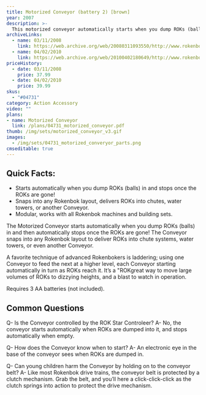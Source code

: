 ```yaml
---
title: Motorized Conveyor (battery 2) [brown]
year: 2007
description: >-
  This motorized conveyor automatically starts when you dump ROKs (balls) in and then automatically stops once the ROKs are gone! And this latest version of our Conveyor no longer needs to be plugged in - it runs on batteries so you can put it anywhere and have as many as you want in your world. Chain them together to move loads as high as you dare! Works with any Start Set and requires three AA batteries
archiveLinks:
  - name: 03/11/2008
    link: https://web.archive.org/web/20080311093550/http://www.rokenbok.com/RO_Products/Accessories/AC_04731.asp
  - name: 04/02/2010
    link: https://web.archive.org/web/20100402180649/http://www.rokenbok.com/RO_Products/Accessories/AC_04731.asp
priceHistory:
  - date: 03/11/2008
    price: 37.99
  - date: 04/02/2010
    price: 39.99
skus:
  - "#04731"
category: Action Accessory
video: ""
plans:
- name: Motorized Conveyor
  link: /plans/04731_motorized_conveyor.pdf
thumb: /img/sets/motorized_conveyor_v3.gif
images:
  - /img/sets/04731_motorized_converyor_parts.png
cmseditable: true
---
```


## Quick Facts:
  - Starts automatically when you dump ROKs (balls) in and stops once the ROKs are gone!
  - Snaps into any Rokenbok layout, delivers ROKs into chutes, water towers, or another Conveyor.
  - Modular, works with all Rokenbok machines and building sets.

The Motorized Conveyor starts automatically when you dump ROKs (balls) in and then automatically stops once the ROKs are gone!  The Conveyor snaps into any Rokenbok layout to deliver ROKs into chute systems, water towers, or even another Conveyor.

A favorite technique of advanced Rokenbokers is laddering; using one Conveyor to feed the next at a higher level, each Conveyor starting automatically in turn as ROKs reach it.  It’s a "ROKgreat way to move large volumes of ROKs to dizzying heights, and a blast to watch in operation.

Requires 3 AA batteries (not included).

## Common Questions
Q- Is the Conveyor controlled by the ROK Star Controleer?
A- No, the conveyor starts automatically when ROKs are dumped into it, and stops automatically when empty.

Q- How does the Conveyor know when to start?
A- An electronic eye in the base of the conveyor sees when ROKs are dumped in.

Q- Can young children harm the Conveyor by holding on to the conveyor belt?
A- Like most Rokenbok drive trains, the conveyor belt is protected by a clutch mechanism. Grab the belt, and you’ll here a click-click-click as the clutch springs into action to protect the drive mechanism.
